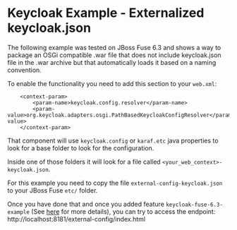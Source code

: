 Keycloak Example - Externalized keycloak.json 
=======================================

The following example was tested on JBoss Fuse 6.3 and shows a way to package an OSGi compatible .war file that does not
 include keycloak.json file in the .war archive but that automatically loads it based on a naming convention.
 
To enable the functionality you need to add this section to your `web.xml`:

```
    <context-param>
        <param-name>keycloak.config.resolver</param-name>
        <param-value>org.keycloak.adapters.osgi.PathBasedKeycloakConfigResolver</param-value>
    </context-param>
```

That component will use `keycloak.config` or `karaf.etc` java properties to look for a base folder to look for the configuration.
 
Inside one of those folders it will look for a file called `<your_web_context>-keycloak.json`.

For this example you need to copy the file `external-config-keycloak.json` to your JBoss Fuse `etc/` folder.

Once you have done that and once you added feature `keycloak-fuse-6.3-example` (See [here](../README.md) for more details), you can try to access the endpoint: http://localhost:8181/external-config/index.html